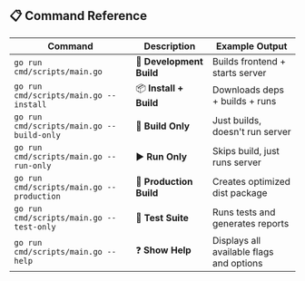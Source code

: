 ## 📋 Command Reference

| Command | Description | Example Output |
|---------|-------------|----------------|
| `go run cmd/scripts/main.go` | 🔄 **Development Build** | Builds frontend + starts server |
| `go run cmd/scripts/main.go --install` | 📦 **Install + Build** | Downloads deps + builds + runs |
| `go run cmd/scripts/main.go --build-only` | 🔨 **Build Only** | Just builds, doesn't run server |
| `go run cmd/scripts/main.go --run-only` | ▶️ **Run Only** | Skips build, just runs server |
| `go run cmd/scripts/main.go --production` | 🚀 **Production Build** | Creates optimized dist package |
| `go run cmd/scripts/main.go --test-only` | 🧪 **Test Suite** | Runs tests and generates reports |
| `go run cmd/scripts/main.go --help` | ❓ **Show Help** | Displays all available flags and options |
